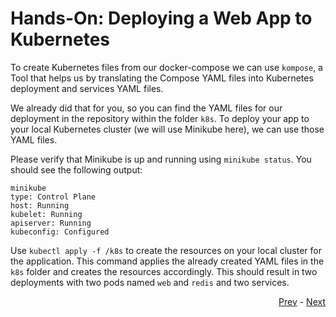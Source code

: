 # Hands-On: Deploying a Web App to Kubernetes

To create Kubernetes files from our docker-compose we can use `kompose`, a Tool that helps us by translating the Compose YAML files into Kubernetes deployment and services YAML files.

We already did that for you, so you can find the YAML files for our deployment in the repository within the folder `k8s`. To deploy your app to your local Kubernetes cluster (we will use Minikube here), we can use those YAML files.

Please verify that Minikube is up and running using `minikube status`. You should see the following output:

```
minikube
type: Control Plane
host: Running
kubelet: Running
apiserver: Running
kubeconfig: Configured
```

Use `kubectl apply -f /k8s` to create the resources on your local cluster for the application. This command applies the already created YAML files in the `k8s` folder and creates the resources accordingly. 
This should result in two deployments with two pods named `web` and `redis` and two services. 


<div align="right">
   
   [Prev](04_intro-to-deployments.md) - [Next](06_intro-to-testing.md)
</div>